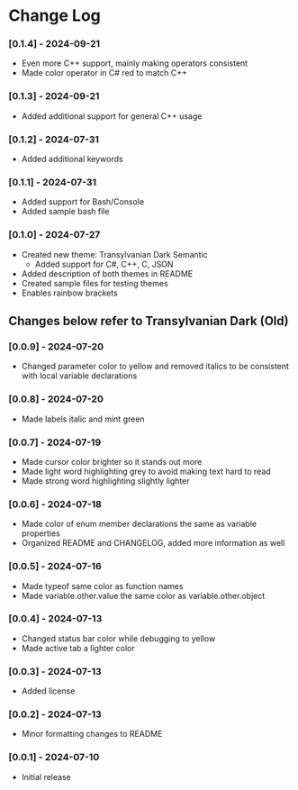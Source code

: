 # Change Log
### [0.1.4] - 2024-09-21
- Even more C++ support, mainly making operators consistent
- Made color operator in C# red to match C++
### [0.1.3] - 2024-09-21
- Added additional support for general C++ usage
### [0.1.2] - 2024-07-31
- Added additional keywords
### [0.1.1] - 2024-07-31
- Added support for Bash/Console
- Added sample bash file
### [0.1.0] - 2024-07-27
- Created new theme: Transylvanian Dark Semantic
	- Added support for C#, C++, C, JSON
- Added description of both themes in README
- Created sample files for testing themes
- Enables rainbow brackets
## Changes below refer to Transylvanian Dark (Old)
### [0.0.9] - 2024-07-20
- Changed parameter color to yellow and removed italics to be consistent with local variable declarations
### [0.0.8] - 2024-07-20
- Made labels italic and mint green
### [0.0.7] - 2024-07-19
- Made cursor color brighter so it stands out more
- Made light word highlighting grey to avoid making text hard to read
- Made strong word highlighting slightly lighter
### [0.0.6] - 2024-07-18
- Made color of enum member declarations the same as variable properties
- Organized README and CHANGELOG, added more information as well
### [0.0.5] - 2024-07-16
- Made typeof same color as function names
- Made variable.other.value the same color as variable.other.object
### [0.0.4] - 2024-07-13
- Changed status bar color while debugging to yellow
- Made active tab a lighter color
### [0.0.3] - 2024-07-13
- Added license
### [0.0.2] - 2024-07-13
- Minor formatting changes to README
### [0.0.1] - 2024-07-10
- Initial release

